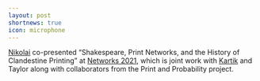 ```yaml
---
layout: post
shortnews: true
icon: microphone
---
```


[Nikolai](https://nvog.github.io/) co-presented “Shakespeare, Print Networks, and the History of Clandestine Printing” at [Networks 2021](https://networks2021.net), which is joint work with [Kartik](https://www.cs.cmu.edu/~kartikgo/) and Taylor along with collaborators from the Print and Probability project.